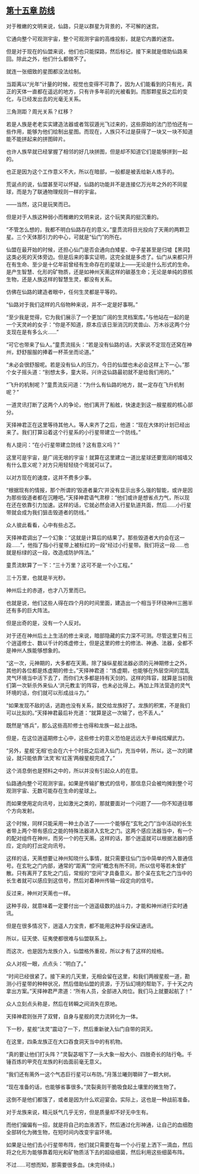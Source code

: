 ## [第十五章 防线](https://www.xxbiquge.com/11_11207/9111075.html)


  对于稚嫩的文明来说，仙路，只是以群星为背景的，不可解的迷宫。

  它通向整个可观测宇宙，整个可观测宇宙的高维投影，就是它内置的迷宫。

  但是对于现在的仙盟来说，他们也只能探路，然后标记，接下来就是借助仙路来回。除此之外，他们什么都做不了。

  就连一张细致的星图都没法绘制。

  当距离以“光年”计量的时候，视觉也变得不可靠了，因为人们能看到的只有光，真正的天体一直都在遥远的地方，只有许多年前的光被看到。而那颗星辰之后的变化，与已经发出去的光毫无关系。

  三角测距？周光关系？红移？

  若是人族是老老实实建造法器或者驾驭遁光飞过来的，这些原始的法门恐怕还有一些作用，能够为他们绘制出星图。而现在，人族只不过是获得了一块又一块不知道能不能拼起来的拼图碎片。

  也许人族早就已经掌握了相邻的好几块拼图，但是却不知道它们是能够拼到一起的。

  也正是因为这个工作意义不大，所以在暗部，一般都是被丢给新人练手的。

  荒诞点的说，仙盟甚至可以怀疑，仙路的功能并不是连接亿万光年之外的不同星球，而是为了联通物理规则一样的宇宙。

  ——当然，这只是玩笑而已。

  但是对于人族这种弱小而稚嫩的文明来说，这个玩笑真的挺沉重的。

  “不管怎么想的，我都不明白仙路存在的意义。”童贯流将目光投向了天萳的两颗卫星。三个天体那引力的中心，可就是“仙门”的所在。

  仙盟在最开始的时候，还担心仙门是否会通向白矮星、中子星甚至是归墟【黑洞】这类必死的天体旁边。但是后来的事实证明，这完全就是多虑了。仙门从来都只开在有生命、至少是十亿年前曾经有生命存在的星球上——无论是什么形式的生命。是产生智慧、化形的矿物质，还是如神州天萳这样的碳基生命；无论是单纯的原核生物，还是人族这样的智慧生灵，都没有关系。

  仿佛在仙路的建造者眼中，任何生灵都是平等的。

  “仙路对于我们这样的凡俗物种来说，并不一定是好事啊。”

  “至少我是觉得，它为我们展示了一个更加广阔的生灵档案库。”与他站在一起的是一个天灵岭的女子：“你是不知道，原本应该日渐消沉的灵兽山、万木谷这两个分支现在是有多么火……”

  “可它也带来了仙人。”童贯流摇头：“若是没有仙路的话，大家说不定现在还窝在神州，舒舒服服的捧着一杯茶坐而论道。”

  “未必会很舒服呢。若是没有仙人的压力，今日的仙盟也未必会这样上下一心。”那个女子摇头道：“别想太多，童大哥。兴许这仙路最初就不是给我们用的。”

  “飞升的机制呢？”童贯流反问道：“为什么有仙路的地方，就一定存在飞升机制呢？”

  一道灵讯打断了这两个人的争论，他们离开了船舷，快速走到这一艘星舰的核心部分。

  天择神君正在这里等待其他人。等人来齐了之后，他道：“现在大体的计划已经出来了。我们打算沿着这个行星系的小行星带建立一个防线。”

  有人提问：“在小行星带建立防线？这有意义吗？”

  这里可是宇宙，是广阔无垠的宇宙！就算在这里建立一道比星球还要宽阔的城墙又有什么意义呢？对方只用轻轻绕个弯就可以了。

  以对方现在的速度，这并不费多少事。

  “根据现有的情报，那个所谓的‘毁道者巢穴’并没有显示出多么强的智能，或许是因为那些毁道者都在沉睡吧。”天择神君语气肃穆：“他们或许是想省点力气，所以现在还在依靠引力加速。这样的话，它就必然会进入行星轨道共面，然后……小行星带就会成为我们狙击毁道者的防线。”

  众人彼此看看，心中有些忐忑。

  天择神君调出了一个幻象：“这就是计算后的结果了。那些毁道者大约会在这一段……”，他指了指小行星带上被标红的一段“经过小行星带。我们将这一段……也就是标绿的这一段，改造成防护阵法。”

  童贯流默算了一下：“三十万里？这可不是一个小工程。”

  三十万里，也就是半光秒。

  神州后土的赤道，也才八万里而已。

  也就是说，他们这些人得在四个月的时间里面，建造出一个相当于环绕神州三圈半还有多的巨大阵法。

  但是出奇的是，没有一个人反对。

  对于还在神州后土上生活的修士来说，暗部隐藏的实力深不可测。尽管这里只有三个逍遥修士、数以千计的炼虚修士，但是这里的修士的修法、神通、法器，全都不是神州人族能够想象的。

  “这一次，元神期的，大多都在天萳。除了操纵星舰法器必须的元神期修士之外，其他的各位都是炼虚期的修士。”天择神君道：“炼虚期，也能够在外层空间的混乱灵气环境当中活下去了，而你们大多都是持有天剑的。这样的阵容，就算是当初我们第一次斩杀外来仙人‘洪元教主’的阵容，也未必比得上。再加上阵法营造的灵气环境的话，你们就可以形成战斗力。”

  “如果发现不敌的话，逃跑也没有关系，就交给龙族好了。龙族的积累，不是我们可以比拟的。”天择神君最后补充道：“就算是这一次输了，也不丢人。”

  既然是“练兵”，那么这些高阶修士也得和龙族一起上战场。

  但是，在这位逍遥期修士心中，这些修士的意义恐怕是远远大于单纯炫耀武力。

  “另外，星舰‘无相’也会在六十个时辰之后进入仙门，充当中转，所以，这一次的建设，就只能依靠‘汰灵’和‘红莲’两艘星舰完成了。”

  这个消息倒也是预料之中的，所以并没有引起众人的在意。

  仙路通向整个可观测宇宙。如果是传输扩散式的信号，那信息只会被均摊到整个可观测宇宙、无数可能存在生命的星球上。

  而如果使用定向讯号，比如激光之类的，那就要面对一个问题了——你不知道往哪个方向发射。

  这个时候，同样只能采用一种土办法了——一个能够在“玄牝之门”当中活动的长生者带上两个带有感应之能的特殊法器进入玄牝之门。这两个感应法器当中，有一个的配对组件在神州，而另一个的在天萳。这样的话，那个逍遥就可以根据法器的感应，定向的打出定向讯号。

  这样的话，天萳想要让神州知晓什么事情，就只需要往仙门当中简单的传入普通信号。在玄牝之门内部，通常的“距离”“空间”概念有所不同，所以信号等若未曾扩散。只有离开了玄牝之门后，常规的“空间”才具备意义。那个呆在玄牝之门当中的长生者就可以感应到这信号，然后对着神州传输一段定向的信号。

  反过来，神州对天萳也一样。

  这种手段，就意味着一定要付出一个逍遥级数的战斗力，才能和神州进行实时通讯。

  但是在很多情况下，逍遥人力宝贵，都不能用这种手段保证通讯。

  所以，征天使、征夷使都很难与仙盟联系上。

  而这次，也是因为龙族介入，仙盟格外重视，所以才有了这样的规格。

  众人对视一眼，点点头：“明白了。”

  “时间已经很紧了。接下来的几天里，无相会留在这里，和我们两艘星舰一道，勘测小行星带的种种状况，然后借助仙盟的资源，于万仙幻境的帮助下，于十天之内拿出方案。”天择神君严肃道：“所有人员，全部进入岗位。我们马上就要起航了！”

  众人立刻点头称是，然后在转瞬之间消失在原地。

  天择神君则张开了双臂，自身与星舰的灵力流转化为一体。

  下一秒，星舰“汰灵”震动了一下，然后重新驶入仙门自带的洞天。

  在这里，四条龙族正在大口吞食洞天当中的有机物。

  “真的要让他们打头阵？”灵裂苾咽下了一头大象一般大小、四肢奇长的陆行龟。千锤百炼的甲壳在龙族的利齿面前毫无意义。

  “我们还有萳外一这个气态巨行星可以布防。”月落兰曦则嚼碎了一颗大树。

  “现在准备的话，也能够省事很多。”灵裂奥则干脆吸食起土壤里的微生物了。

  这倒不是他们都饿了，或者是因为什么欢迎宴会。实际上，这也是一种战前准备。

  对于龙族来说，精元妖气几乎无穷，但是质量却不好无中生有。

  而他们偏偏有一招，就是将自己的血液洒下，然后通过化形神通，让自己的血细胞全部转化为微生物，在短时间内改变宇宙环境。

  如果是让他们去小行星带布阵，他们就只需要在每一个小行星上洒下一滴血，然后将之化形为能够靠着阳光和矿物质活下去的超级细菌，然后利用这些细菌布阵。

  不过……可想而知，那需要很多血。(未完待续。)
